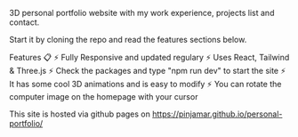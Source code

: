 3D personal portfolio website with my work experience, projects list and contact.

Start it by cloning the repo and read the features sections below.

Features 📋
⚡️ Fully Responsive and updated regulary
⚡️ Uses React, Tailwind & Three.js
⚡️ Check the packages and type "npm run dev" to start the site
⚡️ It has some cool 3D animations and is easy to modify
⚡️ You can rotate the computer image on the homepage with your cursor

This site is hosted via github pages on https://pinjamar.github.io/personal-portfolio/
